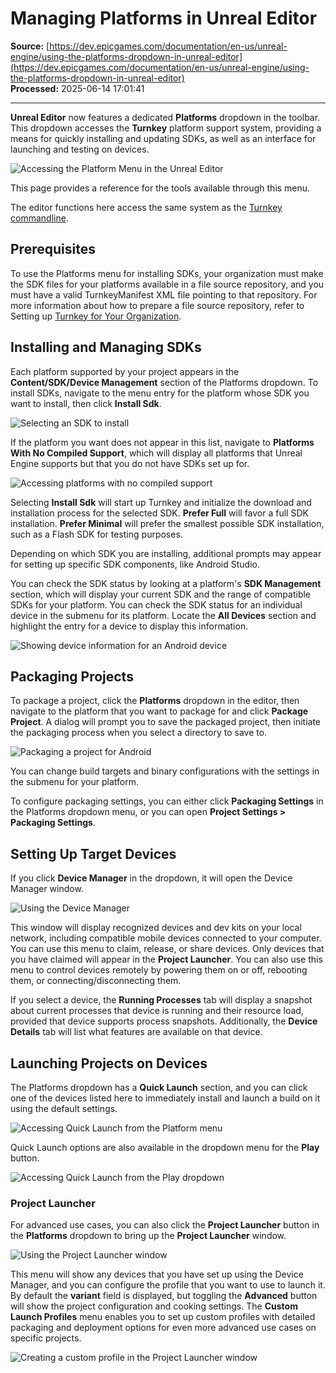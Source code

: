 # Managing Platforms in Unreal Editor

**Source:** [https://dev.epicgames.com/documentation/en-us/unreal-engine/using-the-platforms-dropdown-in-unreal-editor](https://dev.epicgames.com/documentation/en-us/unreal-engine/using-the-platforms-dropdown-in-unreal-editor)  
**Processed:** 2025-06-14 17:01:41

---

**Unreal Editor** now features a dedicated **Platforms** dropdown in the toolbar. This dropdown accesses the **Turnkey** platform support system, providing a means for quickly installing and updating SDKs, as well as an interface for launching and testing on devices.

![Accessing the Platform Menu in the Unreal Editor](https://d1iv7db44yhgxn.cloudfront.net/documentation/images/5e812cc1-6a77-49ce-b695-de0c7601b79c/platformmenu.png)

This page provides a reference for the tools available through this menu.

The editor functions here access the same system as the [Turnkey commandline](/documentation/en-us/unreal-engine/using-the-turnkey-commandline-for-unreal-engine).

## Prerequisites

To use the Platforms menu for installing SDKs, your organization must make the SDK files for your platforms available in a file source repository, and you must have a valid TurnkeyManifest XML file pointing to that repository. For more information about how to prepare a file source repository, refer to Setting up [Turnkey for Your Organization](/documentation/en-us/unreal-engine/setting-up-turnkey-for-your-organization-in-unreal-engine).

## Installing and Managing SDKs

Each platform supported by your project appears in the **Content/SDK/Device Management** section of the Platforms dropdown. To install SDKs, navigate to the menu entry for the platform whose SDK you want to install, then click **Install Sdk**.

![Selecting an SDK to install](https://d1iv7db44yhgxn.cloudfront.net/documentation/images/7229f5d8-3fc3-4ff4-a287-f8693b0ac34a/platforminstallsdk.png)

If the platform you want does not appear in this list, navigate to **Platforms With No Compiled Support**, which will display all platforms that Unreal Engine supports but that you do not have SDKs set up for.

![Accessing platforms with no compiled support](https://d1iv7db44yhgxn.cloudfront.net/documentation/images/691ded20-744a-42a9-a106-c9a1e508e5ca/platformsdksnotfound.png)

Selecting **Install Sdk** will start up Turnkey and initialize the download and installation process for the selected SDK. **Prefer Full** will favor a full SDK installation. **Prefer Minimal** will prefer the smallest possible SDK installation, such as a Flash SDK for testing purposes.

Depending on which SDK you are installing, additional prompts may appear for setting up specific SDK components, like Android Studio.

You can check the SDK status by looking at a platform's **SDK Management** section, which will display your current SDK and the range of compatible SDKs for your platform. You can check the SDK status for an individual device in the submenu for its platform. Locate the **All Devices** section and highlight the entry for a device to display this information.

![Showing device information for an Android device](https://d1iv7db44yhgxn.cloudfront.net/documentation/images/f76ccd23-afe4-4997-87c9-7b7ac7bbd2b9/platformdevice.png)

## Packaging Projects

To package a project, click the **Platforms** dropdown in the editor, then navigate to the platform that you want to package for and click **Package Project**. A dialog will prompt you to save the packaged project, then initiate the packaging process when you select a directory to save to.

![Packaging a project for Android](https://d1iv7db44yhgxn.cloudfront.net/documentation/images/11f9808c-3612-4046-a6fe-d2d8be78a314/platformpackaging.png)

You can change build targets and binary configurations with the settings in the submenu for your platform.

To configure packaging settings, you can either click **Packaging Settings** in the Platforms dropdown menu, or you can open **Project Settings > Packaging Settings**.

## Setting Up Target Devices

If you click **Device Manager** in the dropdown, it will open the Device Manager window.

![Using the Device Manager](https://d1iv7db44yhgxn.cloudfront.net/documentation/images/d35ed40a-4725-4a66-bd2e-a1200ef15d9a/platformdevicemanager.png)

This window will display recognized devices and dev kits on your local network, including compatible mobile devices connected to your computer. You can use this menu to claim, release, or share devices. Only devices that you have claimed will appear in the **Project Launcher**. You can also use this menu to control devices remotely by powering them on or off, rebooting them, or connecting/disconnecting them.

If you select a device, the **Running Processes** tab will display a snapshot about current processes that device is running and their resource load, provided that device supports process snapshots. Additionally, the **Device Details** tab will list what features are available on that device.

## Launching Projects on Devices

The Platforms dropdown has a **Quick Launch** section, and you can click one of the devices listed here to immediately install and launch a build on it using the default settings.

![Accessing Quick Launch from the Platform menu](https://d1iv7db44yhgxn.cloudfront.net/documentation/images/5fc8a62d-7770-4580-824c-1cfbbbe69922/platformquicklaunch.png)

Quick Launch options are also available in the dropdown menu for the **Play** button.

![Accessing Quick Launch from the Play dropdown](https://d1iv7db44yhgxn.cloudfront.net/documentation/images/85a65a79-1e9a-4eae-98e1-6225426744ad/platformquicklaunchplaybutton.png)

### Project Launcher

For advanced use cases, you can also click the **Project Launcher** button in the **Platforms** dropdown to bring up the **Project Launcher** window.

![Using the Project Launcher window](https://d1iv7db44yhgxn.cloudfront.net/documentation/images/900bce08-fb72-48d7-b246-c01b03082981/platformprojectlauncher.png)

This menu will show any devices that you have set up using the Device Manager, and you can configure the profile that you want to use to launch it. By default the **variant** field is displayed, but toggling the **Advanced** button will show the project configuration and cooking settings. The **Custom Launch Profiles** menu enables you to set up custom profiles with detailed packaging and deployment options for even more advanced use cases on specific projects.

![Creating a custom profile in the Project Launcher window](https://d1iv7db44yhgxn.cloudfront.net/documentation/images/43176382-7304-4e98-bfbb-2167e3f14d30/platformprojectlaunchercustom.png)